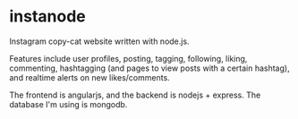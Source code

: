# instanode
Instagram copy-cat website written with node.js.

Features include user profiles, posting, tagging, following, liking, commenting, hashtagging (and pages to view posts with a certain hashtag), and realtime alerts on new likes/comments. 

The frontend is angularjs, and the backend is nodejs + express. The database I'm using is mongodb.
